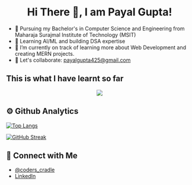 <h1 style="text-align:center;">Hi There 👋, I am Payal Gupta!</h1>



<ul>
<li>🏫 Pursuing my Bachelor's in Computer Science and Engineering from Maharaja Surajmal Institute of Technology (MSIT)</li>
<li>📖 Learning AI/ML and building DSA expertise </li>
<li>🌱 I’m currently on track of learning more about Web Development and creating MERN projects.</li>
<li>🤝 Let's collaborate: <a href="mailto:payalgupta425@gmail.com">payalgupta425@gmail.com</a></li>
</ul>

<h2>This is what I have learnt so far</h2><p align="center">
  <a href="https://skillicons.dev">
    <img src="https://skillicons.dev/icons?i=html,css,js,git,bootstrap,c,express,java,jquery,mongodb,mysql,nodejs,postgres,postman,react,ts&perline=8" />
  </a>
</p>

<h2> ⚙️ Github Analytics</h2>


[![Top Langs](https://github-readme-stats.vercel.app/api/top-langs/?username=payalgupta25)](https://github.com/anuraghazra/github-readme-stats)


[![GitHub Streak](https://streak-stats.demolab.com/?user=payalgupta25&theme=dark)](https://git.io/streak-stats)

<h2> 🤝 Connect with Me</h2>

<ul>
  <li><a text-decoration:none href="https://www.instagram.com/coders_cradle/">@coders_cradle</a></li>
  <li><a href="https://www.linkedin.com/in/payal-gupta-6a681a291/">LinkedIn</a></li>
</ul>




<!---
payalgupta25/payalgupta25 is a ✨ special ✨ repository because its `README.md` (this file) appears on your GitHub profile.
You can click the Preview link to take a look at your changes.
--->
